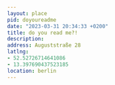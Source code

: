 ```yaml
---
layout: place
pid: doyoureadme
date: "2023-03-31 20:34:33 +0200"
title: do you read me?!
description: 
address: Auguststraße 28
latlng:
- 52.52726714641086
- 13.397690437523185
location: berlin
---
```

